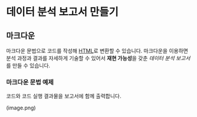 # 데이터 분석 보고서 만들기

## 마크다운

마크다운 문법으로 코드를 작성해 [HTML](https://ko.wikipedia.org/wiki/HTML)로 변환할 수 있습니다. 마크다운을 이용하면 분석 과정과 결과를 자세하게 기술할 수 있어서 **재현 가능성**을 갖춘 *데이터 분석 보고서*를 만들 수 있습니다.

### 마크다운 문법 예제 

코드와 코드 실행 결과물을 보고서에 함께 출력합니다.

(image.png)